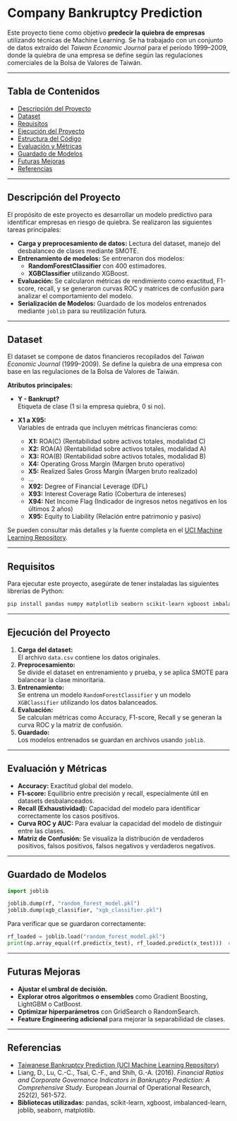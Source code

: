 # Company Bankruptcy Prediction

Este proyecto tiene como objetivo **predecir la quiebra de empresas** utilizando técnicas de Machine Learning. Se ha trabajado con un conjunto de datos extraído del *Taiwan Economic Journal* para el período 1999–2009, donde la quiebra de una empresa se define según las regulaciones comerciales de la Bolsa de Valores de Taiwán.

---

## Tabla de Contenidos

- [Descripción del Proyecto](#descripción-del-proyecto)
- [Dataset](#dataset)
- [Requisitos](#requisitos)
- [Ejecución del Proyecto](#ejecución-del-proyecto)
- [Estructura del Código](#estructura-del-código)
- [Evaluación y Métricas](#evaluación-y-métricas)
- [Guardado de Modelos](#guardado-de-modelos)
- [Futuras Mejoras](#futuras-mejoras)
- [Referencias](#referencias)

---

## Descripción del Proyecto

El propósito de este proyecto es desarrollar un modelo predictivo para identificar empresas en riesgo de quiebra. Se realizaron las siguientes tareas principales:

- **Carga y preprocesamiento de datos:** Lectura del dataset, manejo del desbalanceo de clases mediante SMOTE.
- **Entrenamiento de modelos:** Se entrenaron dos modelos:
  - **RandomForestClassifier** con 400 estimadores.
  - **XGBClassifier** utilizando XGBoost.
- **Evaluación:** Se calcularon métricas de rendimiento como exactitud, F1-score, recall, y se generaron curvas ROC y matrices de confusión para analizar el comportamiento del modelo.
- **Serialización de Modelos:** Guardado de los modelos entrenados mediante `joblib` para su reutilización futura.

---

## Dataset

El dataset se compone de datos financieros recopilados del *Taiwan Economic Journal* (1999–2009). Se define la quiebra de una empresa con base en las regulaciones de la Bolsa de Valores de Taiwán.  

**Atributos principales:**

- **Y - Bankrupt?**  
  Etiqueta de clase (1 si la empresa quiebra, 0 si no).
  
- **X1 a X95:**  
  Variables de entrada que incluyen métricas financieras como:
  - **X1:** ROA(C) (Rentabilidad sobre activos totales, modalidad C)
  - **X2:** ROA(A) (Rentabilidad sobre activos totales, modalidad A)
  - **X3:** ROA(B) (Rentabilidad sobre activos totales, modalidad B)
  - **X4:** Operating Gross Margin (Margen bruto operativo)
  - **X5:** Realized Sales Gross Margin (Margen bruto realizado)
  - ...
  - **X92:** Degree of Financial Leverage (DFL)
  - **X93:** Interest Coverage Ratio (Cobertura de intereses)
  - **X94:** Net Income Flag (Indicador de ingresos netos negativos en los últimos 2 años)
  - **X95:** Equity to Liability (Relación entre patrimonio y pasivo)

Se pueden consultar más detalles y la fuente completa en el [UCI Machine Learning Repository](https://archive.ics.uci.edu/ml/datasets/Taiwanese+Bankruptcy+Prediction).

---

## Requisitos

Para ejecutar este proyecto, asegúrate de tener instaladas las siguientes librerías de Python:

```bash
pip install pandas numpy matplotlib seaborn scikit-learn xgboost imbalanced-learn joblib
```

---

## Ejecución del Proyecto

1. **Carga del dataset:**  
   El archivo `data.csv` contiene los datos originales.  
2. **Preprocesamiento:**  
   Se divide el dataset en entrenamiento y prueba, y se aplica SMOTE para balancear la clase minoritaria.
3. **Entrenamiento:**  
   Se entrena un modelo `RandomForestClassifier` y un modelo `XGBClassifier` utilizando los datos balanceados.
4. **Evaluación:**  
   Se calculan métricas como Accuracy, F1-score, Recall y se generan la curva ROC y la matriz de confusión.
5. **Guardado:**  
   Los modelos entrenados se guardan en archivos usando `joblib`.

---

## Evaluación y Métricas

- **Accuracy:** Exactitud global del modelo.
- **F1-score:** Equilibrio entre precisión y recall, especialmente útil en datasets desbalanceados.
- **Recall (Exhaustividad):** Capacidad del modelo para identificar correctamente los casos positivos.
- **Curva ROC y AUC:** Para evaluar la capacidad del modelo de distinguir entre las clases.
- **Matriz de Confusión:** Se visualiza la distribución de verdaderos positivos, falsos positivos, falsos negativos y verdaderos negativos.

---

## Guardado de Modelos

```python
import joblib

joblib.dump(rf, "random_forest_model.pkl")
joblib.dump(xgb_classifier, "xgb_classifier.pkl")
```

Para verificar que se guardaron correctamente:

```python
rf_loaded = joblib.load("random_forest_model.pkl")
print(np.array_equal(rf.predict(x_test), rf_loaded.predict(x_test)))  # Debe devolver True
```

---

## Futuras Mejoras

- **Ajustar el umbral de decisión.**
- **Explorar otros algoritmos o ensembles** como Gradient Boosting, LightGBM o CatBoost.
- **Optimizar hiperparámetros** con GridSearch o RandomSearch.
- **Feature Engineering adicional** para mejorar la separabilidad de clases.

---

## Referencias

- [Taiwanese Bankruptcy Prediction (UCI Machine Learning Repository)](https://archive.ics.uci.edu/ml/datasets/Taiwanese+Bankruptcy+Prediction)
- Liang, D., Lu, C.-C., Tsai, C.-F., and Shih, G.-A. (2016). *Financial Ratios and Corporate Governance Indicators in Bankruptcy Prediction: A Comprehensive Study*. European Journal of Operational Research, 252(2), 561-572.
- **Bibliotecas utilizadas:** pandas, scikit-learn, xgboost, imbalanced-learn, joblib, seaborn, matplotlib.
